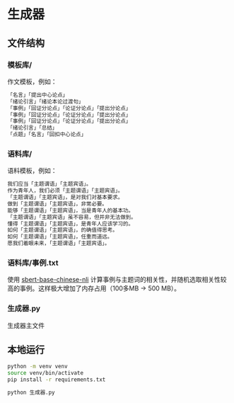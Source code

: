 # 生成器
## 文件结构

### 模板库/

作文模板，例如：

```txt
「名言」「提出中心论点」
「绪论引言」「绪论本论过渡句」
「事例」「回证分论点」「论证分论点」「提出分论点」
「事例」「回证分论点」「论证分论点」「提出分论点」
「事例」「回证分论点」「论证分论点」「提出分论点」
「绪论引言」「总结」
「点题」「名言」「回扣中心论点」
```

### 语料库/

语料模板，例如：

```txt
我们应当「主题谓语」「主题宾语」。
作为青年人，我们必须「主题谓语」「主题宾语」。
「主题谓语」「主题宾语」，是对我们对基本要求。
做到「主题谓语」「主题宾语」，非常必要。
能够「主题谓语」「主题宾语」，当是青年人的基本功。
「主题谓语」「主题宾语」虽不容易，但并非无法做到。
懂得「主题谓语」「主题宾语」，是青年人应该学习的。
如何「主题谓语」「主题宾语」，的确值得思考。
如何「主题谓语」「主题宾语」，任重而道远。
愿我们着眼未来，「主题谓语」「主题宾语」。
```

### 语料库/事例.txt

使用 [sbert-base-chinese-nli](https://huggingface.co/uer/sbert-base-chinese-nli) 计算事例与主题词的相关性，并随机选取相关性较高的事例。这样极大增加了内存占用（100多MB -> 500 MB）。

### 生成器.py

生成器主文件

## 本地运行

```zsh
python -m venv venv
source venv/bin/activate
pip install -r requirements.txt

python 生成器.py
```
